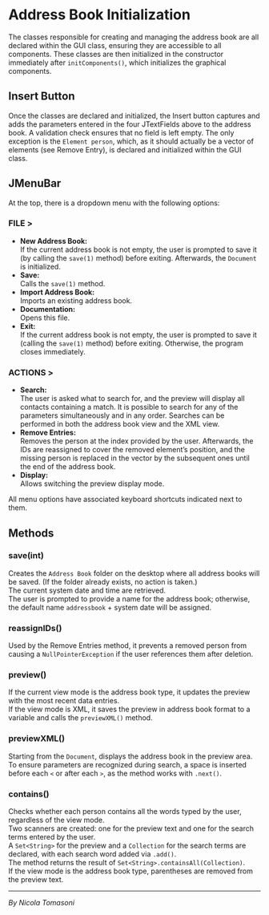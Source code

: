 # Address Book Initialization

The classes responsible for creating and managing the address book are all declared within the GUI class, ensuring they are accessible to all components. These classes are then initialized in the constructor immediately after `initComponents()`, which initializes the graphical components.

## Insert Button

Once the classes are declared and initialized, the Insert button captures and adds the parameters entered in the four JTextFields above to the address book. A validation check ensures that no field is left empty. The only exception is the `Element person`, which, as it should actually be a vector of elements (see Remove Entry), is declared and initialized within the GUI class.

## JMenuBar

At the top, there is a dropdown menu with the following options:

### FILE >
- **New Address Book:**  
  If the current address book is not empty, the user is prompted to save it (by calling the `save(1)` method) before exiting. Afterwards, the `Document` is initialized.
- **Save:**  
  Calls the `save(1)` method.
- **Import Address Book:**  
  Imports an existing address book.
- **Documentation:**  
  Opens this file.
- **Exit:**  
  If the current address book is not empty, the user is prompted to save it (calling the `save(1)` method) before exiting. Otherwise, the program closes immediately.

### ACTIONS >
- **Search:**  
  The user is asked what to search for, and the preview will display all contacts containing a match. It is possible to search for any of the parameters simultaneously and in any order. Searches can be performed in both the address book view and the XML view.
- **Remove Entries:**  
  Removes the person at the index provided by the user. Afterwards, the IDs are reassigned to cover the removed element’s position, and the missing person is replaced in the vector by the subsequent ones until the end of the address book.
- **Display:**  
  Allows switching the preview display mode.

All menu options have associated keyboard shortcuts indicated next to them.

## Methods

### save(int)
Creates the `Address Book` folder on the desktop where all address books will be saved. (If the folder already exists, no action is taken.)  
The current system date and time are retrieved.  
The user is prompted to provide a name for the address book; otherwise, the default name `addressbook` + system date will be assigned.

### reassignIDs()
Used by the Remove Entries method, it prevents a removed person from causing a `NullPointerException` if the user references them after deletion.

### preview()
If the current view mode is the address book type, it updates the preview with the most recent data entries.  
If the view mode is XML, it saves the preview in address book format to a variable and calls the `previewXML()` method.

### previewXML()
Starting from the `Document`, displays the address book in the preview area. To ensure parameters are recognized during search, a space is inserted before each `<` or after each `>`, as the method works with `.next()`.

### contains()
Checks whether each person contains all the words typed by the user, regardless of the view mode.  
Two scanners are created: one for the preview text and one for the search terms entered by the user.  
A `Set<String>` for the preview and a `Collection` for the search terms are declared, with each search word added via `.add()`.  
The method returns the result of `Set<String>.containsAll(Collection)`.  
If the view mode is the address book type, parentheses are removed from the preview text.

---

*By Nicola Tomasoni*
